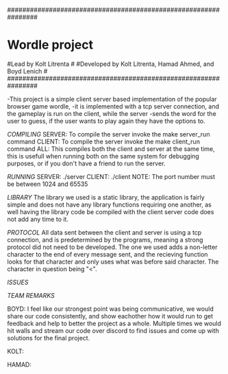 ################################################################
# Wordle project                                               #
#Lead by Kolt Litrenta                                         #
#Developed by Kolt Litrenta, Hamad Ahmed, and Boyd Lenich      #
################################################################

-This project is a simple client server based implementation of the popular browser game wordle,
-it is implemented with a tcp server connection, and the gameplay is run on the client, while the server
-sends the word for the user to guess, if the user wants to play again they have the options to.

*COMPILING*
SERVER: To compile the server invoke the make server_run command
CLIENT: To compile the server invoke the make client_run command
ALL:  This compiles both the client and server at the same time, this is usefull when running both on the same system
  for debugging purposes, or if you don't have a friend to run the server.

*RUNNING*
SERVER: ./server <Optional port number>
CLIENT: ./client <IP or server the client is run on> <Optional port number>
  NOTE: The port number must be between 1024 and 65535

*LIBRARY*
The library we used is a static library, the application is fairly simple and does not 
  have any library functions requiring one another, as well having  the library code be
  compiled with the client server code does not add any time to it.
  
*PROTOCOL*
All data sent between the client and server is using a tcp connection, and is predetermined by the 
  programs, meaning a strong protocol did not need to be developed. The one we used adds a non-letter
  character to the end of every message sent, and the recieving function looks for that character and
  only uses what was before said character. The character in question being "<".
    
*ISSUES*
  

*TEAM REMARKS*
  
BOYD: I feel like our strongest point was being communicative, we would share our code consistently, and show eachother
  how it would run to get feedback and help  to better the project as a whole. Multiple times we would hit walls and stream
  our code over discord to find issues and come up with solutions for the final project. 
  
  
KOLT:
  
  
HAMAD:
  


